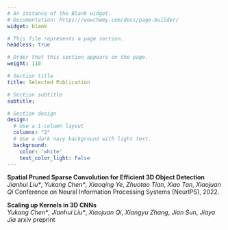 ```yaml
---
# An instance of the Blank widget.
# Documentation: https://wowchemy.com/docs/page-builder/
widget: blank

# This file represents a page section.
headless: true

# Order that this section appears on the page.
weight: 110

# Section title
title: Selected Publication

# Section subtitle
subtitle:

# Section design
design:
  # Use a 1-column layout
  columns: "2"
  # Use a dark navy background with light text.
  background:
    color: 'white'
    text_color_light: False
---
```



**Spatial Pruned Sparse Convolution for Efficient 3D Object Detection**\
_Jianhui Liu*_, _Yukang Chen*_, _Xiaoqing Ye_, _Zhuotao Tian_, _Xiao Tan_, _Xiaojuan Qi_
Conference on Neural Information Processing Systems (NeurIPS), 2022.

**Scaling up Kernels in 3D CNNs**\
_Yukang Chen*_, _Jianhui Liu*_, _Xiaojuan Qi_, _Xiangyu Zhang_, _Jian Sun_, _Jiaya Jia_
arxiv preprint




